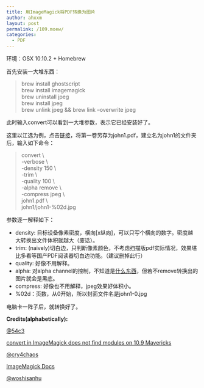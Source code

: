 ```yaml
---
title: 用ImageMagick将PDF转换为图片
author: ahxxm
layout: post
permalink: /109.moew/
categories:
  - PDF
---
```

环境：OSX 10.10.2 + Homebrew

首先安装一大堆东西：

> brew install ghostscript  
> brew install imagemagick  
> brew uninstall jpeg  
> brew install jpeg  
> brew unlink jpeg && brew link &#8211;overwrite jpeg

此时输入convert可以看到一大堆参数，表示它已经安装好了。

<!--more-->

这里以江选为例，点击<a href="http://dwxc.jcet.edu.cn/xwxt/show.aspx?wzid=2c175f21-e218-467f-bef7-f7565a83a7f4&lmid=289227748" target="_blank">链接</a>，将第一卷另存为john1.pdf，建立名为john1的文件夹后，输入如下命令：

> convert \  
> -verbose \  
> -density 150 \  
> -trim \  
> -quality 100 \  
> -alpha remove \  
> -compress jpeg \  
> john1.pdf \  
> john1/john1-%02d.jpg

参数逐一解释如下：

  * density: 目标设备像素密度，横向[x纵向]，可以只写个横向的数字。密度越大转换出文件体积就越大（废话）。
  * trim: (naively)切白边，只判断像素颜色，不考虑扫描版pdf实际情况，效果堪比多看等国产PDF阅读器切白边功能。（建议删掉此行）
  * quality: 好像不用解释。
  * alpha: 对alpha channel的控制，不知道是<a href="http://www.w3.org/TR/PNG-DataRep.html" target="_blank">什么东西</a>，但若不remove转换出的图片就会是黑底。
  * compress: 好像也不用解释，jpeg效果好体积小。
  * %02d：页数，从0开始，所以封面文件名是john1-0.jpg

电脑卡一阵子后，就转换好了。

**Credits(alphabetically):**

<a href="https://twitter.com/54c3/status/568256600332328961" target="_blank">@54c3</a>

<a href="https://github.com/Homebrew/homebrew/issues/29708" target="_blank">convert in ImageMagick does not find modules on 10.9 Mavericks</a>

<a href="https://twitter.com/cry4chaos/status/568256897905614848" target="_blank">@cry4chaos</a>

<a href="http://www.imagemagick.org/script/command-line-options.php" target="_blank">ImageMagick Docs</a>

<a href="https://twitter.com/woshisanhu/status/568259264583569408" target="_blank">@woshisanhu</a>

